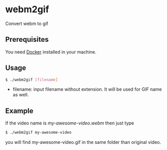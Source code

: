 # webm2gif

Convert webm to gif

## Prerequisites 

You need [Docker](https://www.docker.com/) installed in your machine.

## Usage

```bash
$ ./webm2gif [filename]
```

 - filename: input filename without extension. It will be used for GIF name as well.

## Example

If the video name is *my-awesome-video.webm* then just type

```bash
$ ./webm2gif my-awesome-video
```

you will find my-awesome-video.gif in the same folder than original video.

